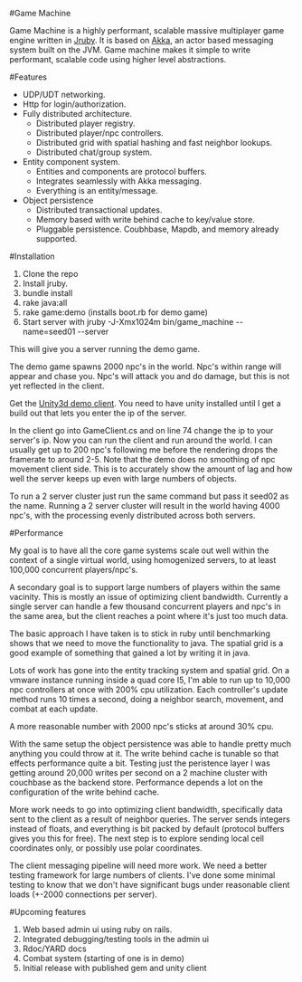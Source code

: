 
#Game Machine

Game Machine is a highly performant, scalable massive multiplayer game engine written in
[Jruby](http://www.jruby.org).
It is based on [Akka](http://www.akka.io), an actor based messaging system
built on the JVM.  Game machine makes it simple to write performant, scalable
code using higher level abstractions.  

#Features

- UDP/UDT networking.
- Http for login/authorization.
- Fully distributed architecture.
  - Distributed player registry.
  - Distributed player/npc controllers.
  - Distributed grid with spatial hashing and fast neighbor lookups.
  - Distributed chat/group system.
- Entity component system.
  - Entities and components are protocol buffers.
  - Integrates seamlessly with Akka messaging.
  - Everything is an entity/message.
- Object persistence
  - Distributed transactional updates.
  - Memory based with write behind cache to key/value store.
  - Pluggable persistence.  Coubhbase, Mapdb, and memory already supported.

#Installation

1. Clone the repo
2. Install jruby.
3. bundle install
4. rake java:all
4. rake game:demo (installs boot.rb for demo game)
5. Start server with jruby -J-Xmx1024m bin/game_machine --name=seed01 --server

This will give you a server running the demo game.

The demo game spawns 2000 npc's in the world.
Npc's within range will appear and chase you. Npc's will attack you and do
damage, but this is not yet reflected in the client.

Get the [Unity3d demo client](https://github.com/chrisochs/gm_unity_client).
You  need to have unity installed until I get a build out that lets you enter
the ip of the server.

In the client go into GameClient.cs and on line 74 change the ip to your
server's ip.  Now you can run the client and run around the world.  I can
usually get up to 200 npc's following me before the rendering drops the
framerate to around 2-5.  Note that the demo does no smoothing of npc movement
client side.  This is to accurately show the amount of lag and how well the
server keeps up even with large numbers of objects.


To run a 2 server cluster just  run the same command but pass it seed02 as the
name. Running a 2 server cluster will result in the world having 4000 npc's,
with the processing evenly distributed across both servers.

#Performance

My goal is to have all the core game systems scale out well within the context
of a single virtual world, using homogenized servers, to at least 100,000
concurrent players/npc's.

A secondary goal is to support large numbers of players within the same
vacinity.  This is mostly an issue of optimizing client bandwidth.  Currently
a single server can handle a few thousand concurrent players and npc's in the same
area, but the client reaches a point where it's just too much data.

The basic approach I have taken is to stick in ruby until benchmarking shows
that we need to move the functionality to java.  The spatial grid is a good
example of something that gained a lot by writing it in java.

Lots of work has gone into the entity tracking system and spatial grid.  On a
vmware instance running inside a quad core I5, I'm able to run up to 10,000 npc
controllers at once with 200% cpu utilization.  Each controller's update method
runs 10 times a second, doing a neighbor search, movement, and combat at each
update.

A more reasonable number with 2000 npc's sticks at around 30% cpu.

With the same setup the object persistence was able to handle pretty much
anything you could throw at it.  The write behind cache is tunable so that
effects performance quite a bit. Testing just the peristence layer I was
getting around 20,000 writes per second on a 2 machine cluster with couchbase
as the backend store. Performance depends a lot on the configuration of the
write behind cache.

More work needs to go into optimizing client bandwidth, specifically data sent
to the client as a result of neighbor queries. The server sends integers
instead of floats, and everything  is bit packed by default (protocol buffers
gives you this for free).  The next step is to explore sending local cell
coordinates only, or possibly use polar coordinates.

The client messaging pipeline will need more work.  We need a better testing
framework for large numbers of clients.  I've done some minimal testing to know
that we don't have significant bugs under reasonable client loads (+-2000
connections per server).

#Upcoming features

1. Web based admin ui using ruby on rails.
2. Integrated debugging/testing tools in the admin ui
3. Rdoc/YARD docs
4. Combat system (starting of one is in demo)
5. Initial release with published gem and unity client


